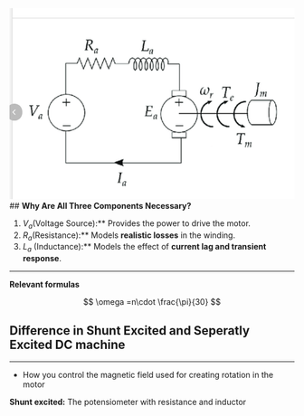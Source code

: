 ![](Pasted%20image%2020250218142433.png)## **Why Are All Three Components Necessary?**

1. $V_{a}$(Voltage Source):** Provides the power to drive the motor.
2. $R_{a}$​ (Resistance):** Models **realistic losses** in the winding.
3. $L_{a}$ (Inductance):** Models the effect of **current lag and transient response**.

****
**Relevant formulas**

$$
\omega =n\cdot \frac{\pi}{30}
$$


## Difference in Shunt Excited and Seperatly Excited DC machine
***
- How you control the magnetic field used for creating rotation in the motor

**Shunt excited:**
The potensiometer with resistance and inductor 
